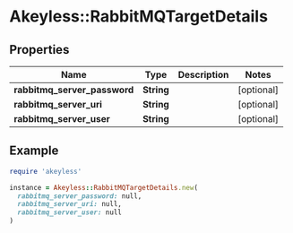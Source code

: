 # Akeyless::RabbitMQTargetDetails

## Properties

| Name | Type | Description | Notes |
| ---- | ---- | ----------- | ----- |
| **rabbitmq_server_password** | **String** |  | [optional] |
| **rabbitmq_server_uri** | **String** |  | [optional] |
| **rabbitmq_server_user** | **String** |  | [optional] |

## Example

```ruby
require 'akeyless'

instance = Akeyless::RabbitMQTargetDetails.new(
  rabbitmq_server_password: null,
  rabbitmq_server_uri: null,
  rabbitmq_server_user: null
)
```

